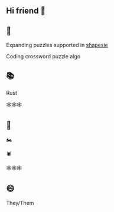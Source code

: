 ## Hi friend 👋

## 🎯
Expanding puzzles supported in [shapesie](https://crates.io/crates/shapesie)

Coding crossword puzzle algo

## 📚
Rust

🕸🕸🕸

## 💬
🏍

🕷

🕸🕸🕸

## 😄
They/Them

<!--
**muang0/muang0** is a ✨ _special_ ✨ repository because its `README.md` (this file) appears on your GitHub profile.

Here are some ideas to get you started:

- 🔭 I’m currently working on ...
- 🌱 I’m currently learning ...
- 👯 I’m looking to collaborate on ...
- 🤔 I’m looking for help with ...
- 💬 Ask me about ...
- 📫 How to reach me: ...
- 😄 Pronouns: ...
- ⚡ Fun fact: ...
-->
